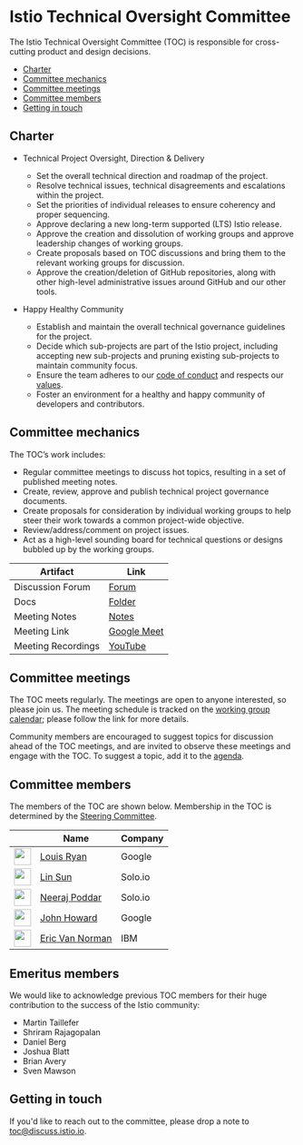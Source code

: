 # Istio Technical Oversight Committee

The Istio Technical Oversight Committee (TOC) is responsible for cross-cutting product and design decisions.

* [Charter](#charter)
* [Committee mechanics](#committee-mechanics)
* [Committee meetings](#committee-meetings)
* [Committee members](#committee-members)
* [Getting in touch](#getting-in-touch)

## Charter

* Technical Project Oversight, Direction & Delivery

  * Set the overall technical direction and roadmap of the project.
  * Resolve technical issues, technical disagreements and escalations within the project.
  * Set the priorities of individual releases to ensure coherency and proper sequencing.
  * Approve declaring a new long-term supported (LTS) Istio release.
  * Approve the creation and dissolution of working groups and approve leadership changes of working groups.
  * Create proposals based on TOC discussions and bring them to the relevant working groups for discussion.
  * Approve the creation/deletion of GitHub repositories, along with other high-level administrative issues around GitHub and our other tools.

* Happy Healthy Community

  * Establish and maintain the overall technical governance guidelines for the project.
  * Decide which sub-projects are part of the Istio project, including accepting new sub-projects and pruning existing sub-projects to
    maintain community focus.
  * Ensure the team adheres to our [code of conduct](CONTRIBUTING.md#code-of-conduct) and respects our [values](VALUES.md).
  * Foster an environment for a healthy and happy community of developers and contributors.

## Committee mechanics

The TOC’s work includes:

* Regular committee meetings to discuss hot topics, resulting in a set of published meeting notes.
* Create, review, approve and publish technical project governance documents.
* Create proposals for consideration by individual working groups to help steer their work towards a common project-wide objective.
* Review/address/comment on project issues.
* Act as a high-level sounding board for technical questions or designs bubbled up by the working groups.

Artifact | Link
---|---
Discussion Forum | [Forum](https://discuss.istio.io/c/technical-oversight-committee) 
Docs | [Folder](https://drive.google.com/corp/drive/folders/1-BLXbKg8mfnXbip4IThz4R4GH2PEsLZO)
Meeting Notes | [Notes](https://docs.google.com/document/d/13lxJqtlaQhmV2EwsNnS6h-_O4pobZQZuMjrzOeMgVI0/edit#heading=h.ipnfbx7g04vg)
Meeting Link | [Google Meet](https://meet.google.com/aof-rirb-ijs)
Meeting Recordings | [YouTube](https://www.youtube.com/playlist?list=PL7wB27eZmdfc4YPa8y3hk8BG3r8INCpRo)

## Committee meetings

The TOC meets regularly. The meetings are open to anyone interested, so please join us. The meeting schedule is tracked
on the [working group calendar](WORKING-GROUPS.md#working-group-meetings); please follow the link for more details.

Community members are encouraged to suggest topics for discussion ahead of the TOC meetings, and are invited
to observe these meetings and engage with the TOC. To suggest a topic, add it to the [agenda](https://docs.google.com/document/d/13lxJqtlaQhmV2EwsNnS6h-_O4pobZQZuMjrzOeMgVI0/edit#heading=h.ipnfbx7g04vg).

## Committee members

The members of the TOC are shown below. Membership in the TOC is determined by the [Steering Committee](./steering/README.md).

&nbsp; | Name | Company
---|---|---
<img width="30px" src="https://pbs.twimg.com/profile_images/838075233445695489/o2eAYJAV_400x400.jpg"> | [Louis Ryan](https://github.com/louiscryan) | Google
<img width="30px" src="https://avatars1.githubusercontent.com/u/1588319?s=400&v=4"> | [Lin Sun](https://github.com/linsun)          | Solo.io
<img width="30px" src="https://avatars3.githubusercontent.com/u/12534779?s=400&v=4">| [Neeraj Poddar](https://github.com/nrjpoddar) | Solo.io
<img width="30px" src="https://avatars.githubusercontent.com/u/623453?v=4">         | [John Howard](https://github.com/howardjohn)  | Google
<img width="30px" src="https://avatars.githubusercontent.com/u/10537847?v=4">       | [Eric Van Norman](https://github.com/ericvn)  | IBM

## Emeritus members

We would like to acknowledge previous TOC members for their huge contribution to
the success of the Istio community:

* Martin Taillefer
* Shriram Rajagopalan
* Daniel Berg
* Joshua Blatt
* Brian Avery
* Sven Mawson

## Getting in touch

If you'd like to reach out to the committee, please drop a note to [toc@discuss.istio.io](mailto:toc@discuss.istio.io).
